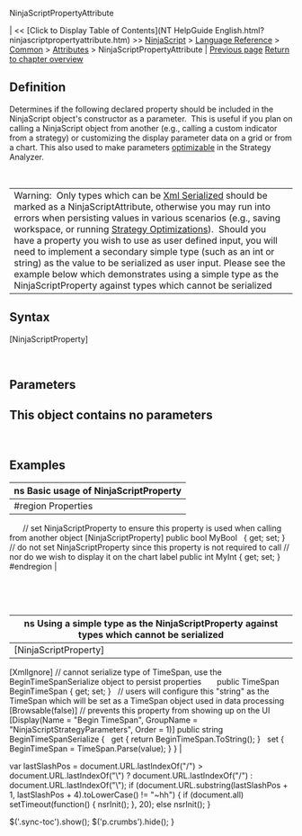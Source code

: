 ﻿










 


NinjaScriptPropertyAttribute







| &lt;&lt; [Click to Display Table of Contents](NT HelpGuide English.html?ninjascriptpropertyattribute.htm) &gt;&gt;
 [NinjaScript](ninjascript.htm) &gt; [Language Reference](language_reference_wip.htm) &gt; [Common](common.htm) &gt; [Attributes](attributes.htm) &gt;
NinjaScriptPropertyAttribute | [Previous page](displayattribute.htm)
[Return to chapter overview](attributes.htm)










Definition
----------


Determines if the following declared property should be included in the NinjaScript object's constructor as a parameter.  This is useful if you plan on calling a NinjaScript object from another (e.g., calling a custom indicator from a strategy) or customizing the display parameter data on a grid or from a chart. This also used to make parameters [optimizable](optimize_a_strategy.htm) in the Strategy Analyzer.


 




|  |
| --- |
| Warning:  Only types which can be [Xml Serialized](xmlignoreattribute.htm) should be marked as a NinjaScriptAttribute, otherwise you may run into errors when persisting values in various scenarios (e.g., saving workspace, or running [Strategy Optimizations](optimize_a_strategy.htm)).  Should you have a property you wish to use as user defined input, you will need to implement a secondary simple type (such as an int or string) as the value to be serialized as user input. Please see the example below which demonstrates using a simple type as the NinjaScriptProperty against types which cannot be serialized |





Syntax
------


[NinjaScriptProperty]


 


Parameters
----------


This object contains no parameters
----------------------------------



 


Examples
--------




| ns Basic usage of NinjaScriptProperty |
| --- |
| #region Properties   
      
// set NinjaScriptProperty to ensure this property is used when calling from another object
[NinjaScriptProperty]
public bool MyBool   
{ get; set; }
 
// do not set NinjaScriptProperty since this property is not required to call
// nor do we wish to display it on the chart label
public int MyInt
{ get; set; }
 
#endregion |



 


 




| ns Using a simple type as the NinjaScriptProperty against types which cannot be serialized |
| --- |
| [NinjaScriptProperty]
[XmlIgnore] // cannot serialize type of TimeSpan, use the BeginTimeSpanSerialize object to persist properties      
public TimeSpan BeginTimeSpan
{ get; set; }
 
// users will configure this "string" as the TimeSpan which will be set as a TimeSpan object used in data processing
[Browsable(false)] // prevents this property from showing up on the UI
[Display(Name = "Begin TimeSpan", GroupName = "NinjaScriptStrategyParameters", Order = 1)]
public string BeginTimeSpanSerialize
{
   get { return BeginTimeSpan.ToString(); }
   set { BeginTimeSpan = TimeSpan.Parse(value); }
} |






 
 var lastSlashPos = document.URL.lastIndexOf("/") &gt; document.URL.lastIndexOf("\\") ? document.URL.lastIndexOf("/") : document.URL.lastIndexOf("\\");
 if (document.URL.substring(lastSlashPos + 1, lastSlashPos + 4).toLowerCase() != "~hh") {
 if (document.all) setTimeout(function() {
 nsrInit();
 }, 20);
 else nsrInit();
 }
 
 
 $('.sync-toc').show();
 $('p.crumbs').hide();
 }
 
 
 



